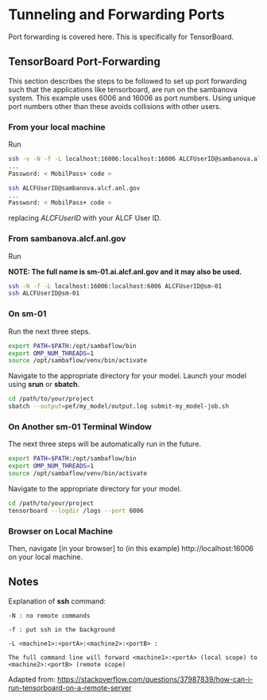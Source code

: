 # Tunneling and Forwarding Ports

Port forwarding is covered here.  This is specifically for TensorBoard.
## TensorBoard Port-Forwarding

This section describes the steps to be followed to set up port forwarding such that the applications like tensorboard, are run on the sambanova system.
This example uses 6006 and 16006 as port numbers. Using unique port numbers other than these avoids collisions with other users.

### From your local machine

Run

```bash
ssh -v -N -f -L localhost:16006:localhost:16006 ALCFUserID@sambanova.alcf.anl.gov
...
Password: < MobilPass+ code >

ssh ALCFUserID@sambanova.alcf.anl.gov
...
Password: < MobilPass+ code >
```

replacing *ALCFUserID* with your ALCF User ID.
### From **sambanova.alcf.anl.gov**

Run

**NOTE:  The full name is sm-01.ai.alcf.anl.gov and it may also be used.**

```bash
ssh -N -f -L localhost:16006:localhost:6006 ALCFUserID@sm-01
ssh ALCFUserID@sm-01
```

### On **sm-01**

Run the next three steps.

```bash
export PATH=$PATH:/opt/sambaflow/bin
export OMP_NUM_THREADS=1
source /opt/sambaflow/venv/bin/activate
```

Navigate to the appropriate directory for your model.
Launch your model using **srun** or **sbatch**.

```bash
cd /path/to/your/project
sbatch --output=pef/my_model/output.log submit-my_model-job.sh
```

### On Another sm-01 Terminal Window

The next three steps will be automatically run in the future.

```bash
export PATH=$PATH:/opt/sambaflow/bin
export OMP_NUM_THREADS=1
source /opt/sambaflow/venv/bin/activate
```

Navigate to the appropriate directory for your model.

```bash
cd /path/to/your/project
tensorboard --logdir /logs --port 6006
```

### Browser on Local Machine

Then, navigate \[in your browser\] to (in this example) http://localhost:16006 on your local machine.

## Notes

Explanation of **ssh** command:

```text
-N : no remote commands

-f : put ssh in the background

-L <machine1>:<portA>:<machine2>:<portB> :

The full command line will forward <machine1>:<portA> (local scope) to <machine2>:<portB> (remote scope)
```

Adapted from:  https://stackoverflow.com/questions/37987839/how-can-i-run-tensorboard-on-a-remote-server

